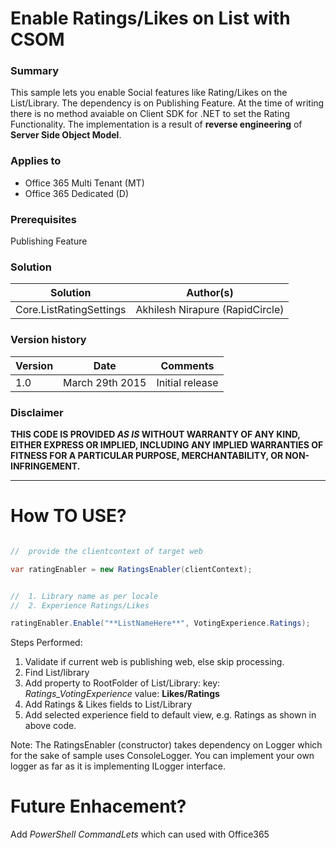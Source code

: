 # Enable Ratings/Likes on List with CSOM #

### Summary ###
This sample lets you enable Social features like Rating/Likes on the List/Library. The dependency is on Publishing Feature. At the time of writing there is no method avaiable on Client SDK for .NET to set the Rating Functionality.
The implementation is a result of **reverse engineering** of  **Server Side Object Model**.



### Applies to ###
-  Office 365 Multi Tenant (MT)
-  Office 365 Dedicated (D)

### Prerequisites ###
Publishing Feature

### Solution ###
Solution | Author(s)
---------|----------
Core.ListRatingSettings | Akhilesh Nirapure (RapidCircle)

### Version history ###
Version  | Date | Comments
---------| -----| --------
1.0  | March 29th 2015 | Initial release

### Disclaimer ###
**THIS CODE IS PROVIDED *AS IS* WITHOUT WARRANTY OF ANY KIND, EITHER EXPRESS OR IMPLIED, INCLUDING ANY IMPLIED WARRANTIES OF FITNESS FOR A PARTICULAR PURPOSE, MERCHANTABILITY, OR NON-INFRINGEMENT.**


----------

# How TO USE? #


```C#

//  provide the clientcontext of target web 

var ratingEnabler = new RatingsEnabler(clientContext);


//  1. Library name as per locale
//  2. Experience Ratings/Likes

ratingEnabler.Enable("**ListNameHere**", VotingExperience.Ratings);

```


Steps Performed:

1. Validate if current web is publishing web, else skip processing.
2. Find List/library 
3. Add property to RootFolder of List/Library: key: *Ratings_VotingExperience* value: **Likes/Ratings**
4. Add Ratings & Likes fields to List/Library
5. Add selected experience field to default view, e.g. Ratings as shown in above code.


Note: The RatingsEnabler (constructor) takes dependency on Logger which for the sake of sample uses ConsoleLogger. You can implement your own logger as far as it is implementing ILogger interface. 


# Future Enhacement? #

Add *PowerShell CommandLets* which can used with Office365
